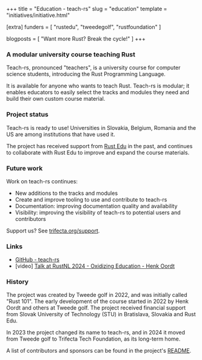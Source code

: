 +++
title = "Education - teach-rs"
slug = "education"
template = "initiatives/initiative.html"

[extra]
funders = [
    "rustedu",
    "tweedegolf",
    "rustfoundation"
]

blogposts = [
    "Want more Rust? Break the cycle!"
]
+++

### A modular university course teaching Rust

Teach-rs, pronounced "teachers", is a university course for computer science students, introducing the Rust Programming Language. 

It is available for anyone who wants to teach Rust. Teach-rs is modular; it enables educators to easily select the tracks and modules they need and build their own custom course material.

### Project status

Teach-rs is ready to use! Universities in Slovakia, Belgium, Romania and the US are among institutions that have used it.

The project has received support from [Rust Edu](https://rust-edu.org/) in the past, and continues to collaborate with Rust Edu to improve and expand the course materials.

### Future work

Work on teach-rs continues:

- New additions to the tracks and modules
- Create and improve tooling to use and contribute to teach-rs 
- Documentation: improving documentation quality and availability
- Visibility: improving the visibility of teach-rs to potential users and contributors

Support us? See [trifecta.org/support](/support).

### Links

- [GitHub - teach-rs](https://github.com/trifectatechfoundation/teach-rs)
- [video] [Talk at RustNL 2024 - Oxidizing Education - Henk Oordt](https://www.youtube.com/watch?v=KwZM0lSTvyk)

### History

The project was created by Tweede golf in 2022, and was initially called "Rust 101". The early development of the course started in 2022 by Henk Oordt and others at Tweede golf. The project received financial support from Slovak University of Technology (STU) in Bratislava, Slovakia and Rust Edu.

In 2023 the project changed its name to teach-rs, and in 2024 it moved from Tweede golf to Trifecta Tech Foundation, as its long-term home.

A list of contributors and sponsors can be found in the project's [README](https://github.com/trifectatechfoundation/teach-rs/blob/main/README.md).
